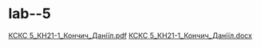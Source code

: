 # lab--5
 
[КСКС 5_КН21-1_Кончич_Даніїл.pdf](https://github.com/DaniilK19/lab-5/files/13226784/5_.21-1_._.pdf)
[КСКС 5_КН21-1_Кончич_Даніїл.docx](https://github.com/DaniilK19/lab-5/files/13226786/5_.21-1_._.docx)
